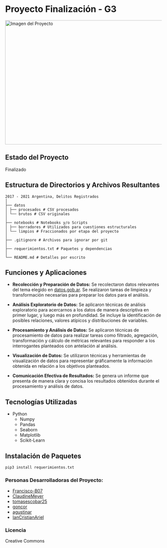 # Proyecto Finalización - G3

<img src="https://raw.githubusercontent.com/ianCristianAriel/proc_datos_proyecto_final_G3/main/imagen.png" alt="Imagen del Proyecto" width="1300" height="400">

## Estado del Proyecto
Finalizado

## Estructura de Directorios y Archivos Resultantes

    2017 - 2021 Argentina, Delitos Registrados
    │
    ├── datos
    │ ├── procesados # CSV procesados
    │ └── brutos # CSV originales
    │
    ├── notebooks # Notebooks y/o Scripts
    │ ├── borradores # Utilizados para cuestiones estructurales
    │ └── limpios # Fraccionados por etapa del proyecto
    │
    ├── .gitignore # Archivos para ignorar por git
    │
    ├── requerimientos.txt # Paquetes y dependencias
    │
    └── README.md # Detalles por escrito


## Funciones y Aplicaciones
- **Recolección y Preparación de Datos:** Se recolectaron datos relevantes del tema elegido en [datos.gob.ar](https://www.datos.gob.ar/). Se realizaron tareas de limpieza y transformación necesarias para preparar los datos para el análisis.

- **Análisis Exploratorio de Datos:** Se aplicaron técnicas de análisis exploratorio para acercarnos a los datos de manera descriptiva en primer lugar, y luego más en profundidad. Se incluye la identificación de posibles relaciones, valores atípicos y distribuciones de variables.

- **Procesamiento y Análisis de Datos:** Se aplicaron técnicas de procesamiento de datos para realizar tareas como filtrado, agregación, transformación y cálculo de métricas relevantes para responder a los interrogantes planteados con antelación al análisis.

- **Visualización de Datos:** Se utilizaron técnicas y herramientas de visualización de datos para representar gráficamente la información obtenida en relación a los objetivos planteados.

- **Comunicación Efectiva de Resultados:** Se genera un informe que presenta de manera clara y concisa los resultados obtenidos durante el procesamiento y análisis de datos.

## Tecnologías Utilizadas
- Python
  - Numpy
  - Pandas
  - Seaborn
  - Matplotlib
  - Scikit-Learn
  
## Instalación de Paquetes
```bash
pip3 install requerimientos.txt
```

### Personas Desarrolladoras del Proyecto:
- [Francisco-B07](https://github.com/Francisco-B07)
- [ClaudineMeyer](https://github.com/ClaudineMeyer)
- [tomasescobar25](https://github.com/tomasescobar25)
- [goncor](https://github.com/GonCor)
- [agustinar](https://github.com/agustinarr)
- [IanCristianAriel](https://github.com/ianCristianAriel)

### Licencia
Creative Commons



